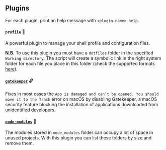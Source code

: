 ## Plugins

For each plugin, print an help message with `<plugin-name> help`.

#### [`profile`](https://github.com/gabrielecanepa/zsh-custom/blob/master/plugins/profile/profile.plugin.zsh) 👤

A powerful plugin to manage your shell profile and configuration files.

**N.B.** To use this plugin you must have a `dotfiles` folder in the specified `Working directory`. The script will create a symbolic link in the right system folder for each file you place in this folder (check the supported formats [here](profile/profile.plugin.zsh#L126-L159)).

#### [`gatekeeper`](https://github.com/gabrielecanepa/zsh-custom/blob/master/plugins/gatekeeper/gatekeeper.plugin.zsh) 🔓

Fixes in most cases the `App is damaged and can’t be opened. You should move it to the Trash` error on macOS by disabling Gatekeeper, a macOS security feature blocking the installation of applications downloaded from unidentified developers.

#### [`node-modules`](https://github.com/gabrielecanepa/zsh-custom/blob/master/plugins/node-modules/node-modules.plugin.zsh) 👀

The modules stored in `node_modules` folder can occupy a lot of space in unused projects. With this plugin you can list these folders by size and remove them.
